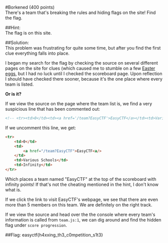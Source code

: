 #Borkened (400 points)  
There's a team that's breaking the rules and hiding flags on the site! Find the flag.  
  
##Hint:  
The flag is on this site.  
  
##Solution:  
This problem was frustrating for quite some time, but after you find the first clue everything falls into place.  
  
I began my search for the flag by checking the source on several different pages on the site for clues (which caused me to stumble on a few [Easter eggs](https://www.easyctf.com/95125f09551360c5294d180b013d047d.html), but I had no luck until I checked the scoreboard page. Upon reflection I should have checked there sooner, because it's the one place where every team is listed.  
  
**Or is it?**  
  
If we view the source on the page where the team list is, we find a very suspicious line that has been commented out:  
```html
<!-- <tr><td>0</td><td><a href='/team?EasyCTF'>EasyCTF</a></td><td>Various Schools</td><td>Infinity</td></tr> -->
```  
If we uncomment this line, we get:  
```html
<tr>
	<td>0</td>
    <td>
    	<a href="/team?EasyCTF">EasyCTF<a/>
    </td>
    <td>Various Schools</td>
    <td>Infinity</td>
</tr>
```  
Which places a team named "EasyCTF" at the top of the scoreboard with infinity points! If that's not the cheating mentioned in the hint, I don't know what is.  
  
If we click the link to visit EasyCTF's webpage, we see that there are even more than 5 members on this team. We are definitely on the right track.  
  
If we view the source and head over the the console where every team's information is called from `team.js:1`, we can dig around and find the hidden flag under `score progression`.  
  
##Flag: easyctf{h4xxing_th3_c0mpetition_s1t3}
